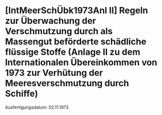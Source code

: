 # [IntMeerSchÜbk1973Anl II] Regeln zur Überwachung der Verschmutzung durch als Massengut beförderte schädliche flüssige Stoffe (Anlage II zu dem Internationalen Übereinkommen von 1973 zur Verhütung der Meeresverschmutzung durch Schiffe)

Ausfertigungsdatum: 02.11.1973

 